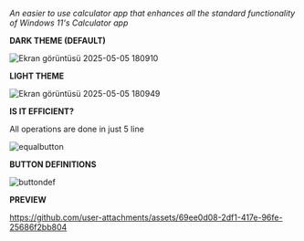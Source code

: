 *An easier to use calculator app that enhances all the standard functionality of Windows 11's Calculator app*


**DARK THEME (DEFAULT)**


![Ekran görüntüsü 2025-05-05 180910](https://github.com/user-attachments/assets/cb8c23b4-1b1b-402f-a5df-64a7efda1e88)


**LIGHT THEME**


![Ekran görüntüsü 2025-05-05 180949](https://github.com/user-attachments/assets/ee45e1a2-4e59-4d85-a18e-14b552e68c05)

**IS IT EFFICIENT?**

All operations are done in just 5 line

![equalbutton](https://github.com/user-attachments/assets/7d2873da-1362-4a36-bbde-9bb6d2dcfb20)

**BUTTON DEFINITIONS**

![buttondef](https://github.com/user-attachments/assets/395fb38e-4a06-4e14-b599-b0661d17307e)

**PREVIEW**

https://github.com/user-attachments/assets/69ee0d08-2df1-417e-96fe-25686f2bb804

